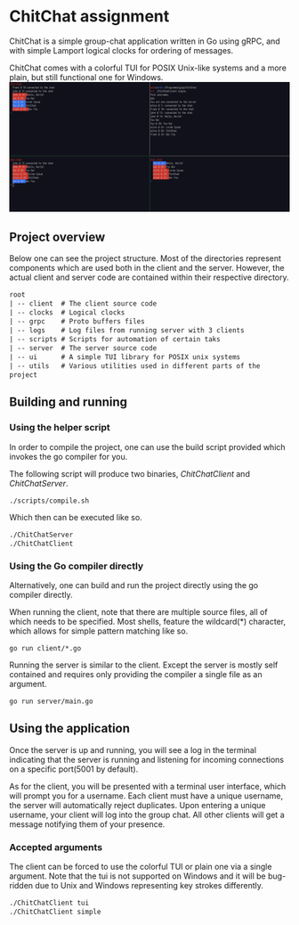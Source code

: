 # ChitChat assignment

ChitChat is a simple group-chat application written in Go using gRPC, and with
simple Lamport logical clocks for ordering of messages.

ChitChat comes with a colorful TUI for POSIX Unix-like systems and a more plain, but still functional one for Windows.
![Four ChitChat clients connected to the same group chat](./img/tui_chitchat.png)

## Project overview

Below one can see the project structure. Most of the directories represent
components which are used both in the client and the server. However, the
actual client and server code are contained within their respective directory.
```
root
| -- client  # The client source code
| -- clocks  # Logical clocks
| -- grpc    # Proto buffers files
| -- logs    # Log files from running server with 3 clients
| -- scripts # Scripts for automation of certain taks
| -- server  # The server source code
| -- ui      # A simple TUI library for POSIX unix systems
| -- utils   # Various utilities used in different parts of the project
```

## Building and running

### Using the helper script
In order to compile the project, one can use the build script
provided which invokes the go compiler for you.

The following script will produce two binaries, *ChitChatClient* and *ChitChatServer*.
```
./scripts/compile.sh 
```

Which then can be executed like so.
```
./ChitChatServer
./ChitChatClient
```

### Using the Go compiler directly
Alternatively, one can build and run the project directly using the go compiler directly.

When running the client, note that there are multiple source files, all of which
needs to be specified. Most shells, feature the wildcard(*) character, which
allows for simple pattern matching like so.
```
go run client/*.go
```

Running the server is similar to the client. Except the server is mostly self
contained and requires only providing the compiler a single file as an argument.
```
go run server/main.go
```

## Using the application

Once the server is up and running, you will see a log in the terminal
indicating that the server is running and listening for incoming connections on
a specific port(5001 by default).

As for the client, you will be presented with a terminal user interface, which
will prompt you for a username. Each client must have a unique username, the
server will automatically reject duplicates. Upon entering a unique username,
your client will log into the group chat. All other clients will get a message notifying
them of your presence.

### Accepted arguments

The client can be forced to use the colorful TUI or plain one via a single
argument. Note that the tui is not supported on Windows and it will be
bug-ridden due to Unix and Windows representing key strokes differently.
```
./ChitChatClient tui
./ChitChatClient simple
```




